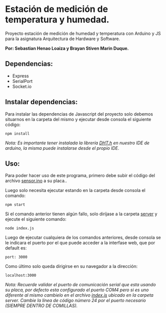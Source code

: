 # Estación de medición de temperatura y humedad.
Proyecto estación de medición de humedad y temperatura con Arduino y JS para la asignatura Arquitectura de Hardware y Software.

**Por: Sebastian Henao Loaiza y Brayan Stiven Marin Duque.**

## Dependencias:
- Express
- SerialPort
- Socket.io

## Instalar dependencias:
Para instalar las dependencias de Javascript del proyecto solo debemos situarnos en la carpeta del mismo y ejecutar desde consola el siguiente código:
```
npm install
```

*Nota: Es importante tener instalada la librería [DHT.h](https://github.com/adafruit/DHT-sensor-library) en nuestro IDE de arduino, la misma puede instalarse desde el propio IDE.*

## Uso:
Para poder hacer uso de este programa, primero debe subir el código del archivo [sensor.ino](/sensor.ino) a su placa..

Luego solo necesita ejecutar estando en la carpeta desde consola el comando:
```
npm start
```

Si el comando anterior tienen algún fallo, solo diríjase a la carpeta [server](/server) y ejecute el siguiente comando:
```
node index.js
```

Luego de ejecutar cualquiera de los comandos anteriores, desde consola se le indicara el puerto por el que puede acceder a la interfase web, que por default es:
```
port: 3000
```

Como último solo queda dirigirse en su navegador a la dirección:
```
localhost:3000
```

*Nota: Recuerde validar el puerto de comunicación serial que esta usando su placa, por defecto esta configurado el puerto COM4 pero si es uno diferente al mismo cambielo en el archivo [index.js](/server/index.js) ubicado en la carpeta server. Cambie la línea de código número 24 por el puerto necesario (SIEMPRE DENTRO DE COMILLAS).*

